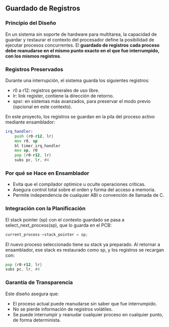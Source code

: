 ## Guardado de Registros

### Principio del Diseño

En un sistema sin soporte de hardware para multitarea, la capacidad de guardar y restaurar el contexto del procesador define la posibilidad de ejecutar procesos concurrentes. El **guardado de registros** **cada proceso debe reanudarse en el mismo punto exacto en el que fue interrumpido, con los mismos registros**.

### Registros Preservados

Durante una interrupción, el sistema guarda los siguientes registros:

* r0 a r12: registros generales de uso libre.
* lr: link register, contiene la dirección de retorno.
* spsr: en sistemas más avanzados, para preservar el modo previo (opcional en este contexto).

En este proyecto, los registros se guardan en la pila del proceso activo mediante ensamblador:

```asm
irq_handler:
    push {r0-r12, lr}
    mov r0, sp
    bl timer_irq_handler
    mov sp, r0
    pop {r0-r12, lr}
    subs pc, lr, #4
```

### Por qué se Hace en Ensamblador

* Evita que el compilador optimice u oculte operaciones críticas.
* Asegura control total sobre el orden y forma del acceso a memoria.
* Permite independencia de cualquier ABI o convención de llamada de C.

### Integración con la Planificación

El stack pointer (sp) con el contexto guardado se pasa a select_next_process(sp), que lo guarda en el PCB:

```c
current_process->stack_pointer = sp;
```

El nuevo proceso seleccionado tiene su stack ya preparado. Al retornar a ensamblador, ese stack es restaurado como sp, y los registros se recargan con:

```asm
pop {r0-r12, lr}
subs pc, lr, #4
```

### Garantía de Transparencia

Este diseño asegura que:

* El proceso actual puede reanudarse sin saber que fue interrumpido.
* No se pierde información de registros volátiles.
* Se puede interrumpir y reanudar cualquier proceso en cualquier punto, de forma determinista.

